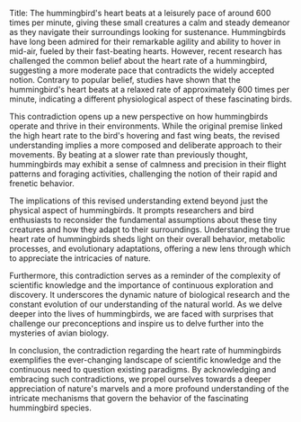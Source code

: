 Title: The hummingbird's heart beats at a leisurely pace of around 600 times per minute, giving these small creatures a calm and steady demeanor as they navigate their surroundings looking for sustenance.
Hummingbirds have long been admired for their remarkable agility and ability to hover in mid-air, fueled by their fast-beating hearts. However, recent research has challenged the common belief about the heart rate of a hummingbird, suggesting a more moderate pace that contradicts the widely accepted notion. Contrary to popular belief, studies have shown that the hummingbird's heart beats at a relaxed rate of approximately 600 times per minute, indicating a different physiological aspect of these fascinating birds.

This contradiction opens up a new perspective on how hummingbirds operate and thrive in their environments. While the original premise linked the high heart rate to the bird's hovering and fast wing beats, the revised understanding implies a more composed and deliberate approach to their movements. By beating at a slower rate than previously thought, hummingbirds may exhibit a sense of calmness and precision in their flight patterns and foraging activities, challenging the notion of their rapid and frenetic behavior.

The implications of this revised understanding extend beyond just the physical aspect of hummingbirds. It prompts researchers and bird enthusiasts to reconsider the fundamental assumptions about these tiny creatures and how they adapt to their surroundings. Understanding the true heart rate of hummingbirds sheds light on their overall behavior, metabolic processes, and evolutionary adaptations, offering a new lens through which to appreciate the intricacies of nature.

Furthermore, this contradiction serves as a reminder of the complexity of scientific knowledge and the importance of continuous exploration and discovery. It underscores the dynamic nature of biological research and the constant evolution of our understanding of the natural world. As we delve deeper into the lives of hummingbirds, we are faced with surprises that challenge our preconceptions and inspire us to delve further into the mysteries of avian biology.

In conclusion, the contradiction regarding the heart rate of hummingbirds exemplifies the ever-changing landscape of scientific knowledge and the continuous need to question existing paradigms. By acknowledging and embracing such contradictions, we propel ourselves towards a deeper appreciation of nature's marvels and a more profound understanding of the intricate mechanisms that govern the behavior of the fascinating hummingbird species.